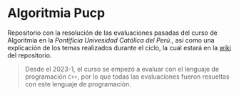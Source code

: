 # Algoritmia Pucp

Repositorio con la resolución de las evaluaciones pasadas del curso de Algoritmia
en la *Pontifícia Univesidad Católica del Perú*., así como una explicación de los
temas realizados durante el ciclo, la cual estará en la
[wiki](https://github.com/JesusHuayhua/Algoritmia/wiki) 
del repositorio.

>Desde el 2023-1, el curso se empezó a evaluar con el lenguaje de programación
>`C++`, por lo que todas las evaluaciones fueron resueltas con este lenguaje de
>programación.
